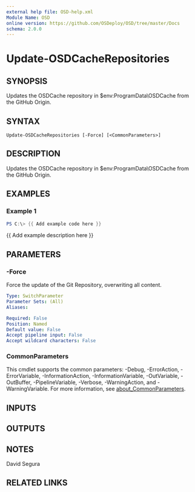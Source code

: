 ```yaml
---
external help file: OSD-help.xml
Module Name: OSD
online version: https://github.com/OSDeploy/OSD/tree/master/Docs
schema: 2.0.0
---
```


# Update-OSDCacheRepositories

## SYNOPSIS
Updates the OSDCache repository in $env:ProgramData\OSDCache from the GitHub Origin.

## SYNTAX

```
Update-OSDCacheRepositories [-Force] [<CommonParameters>]
```

## DESCRIPTION
Updates the OSDCache repository in $env:ProgramData\OSDCache from the GitHub Origin.

## EXAMPLES

### Example 1
```powershell
PS C:\> {{ Add example code here }}
```

{{ Add example description here }}

## PARAMETERS

### -Force
Force the update of the Git Repository, overwriting all content.

```yaml
Type: SwitchParameter
Parameter Sets: (All)
Aliases:

Required: False
Position: Named
Default value: False
Accept pipeline input: False
Accept wildcard characters: False
```

### CommonParameters
This cmdlet supports the common parameters: -Debug, -ErrorAction, -ErrorVariable, -InformationAction, -InformationVariable, -OutVariable, -OutBuffer, -PipelineVariable, -Verbose, -WarningAction, and -WarningVariable. For more information, see [about_CommonParameters](http://go.microsoft.com/fwlink/?LinkID=113216).

## INPUTS

## OUTPUTS

## NOTES
David Segura

## RELATED LINKS
